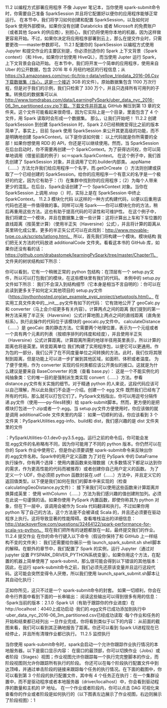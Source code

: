 
11.2 以编程方式部署应用程序
不像 Jupyer 笔记本，当你使用 spark-submit命令时，你需要自己准备 SparkSession 并且将它配置好以便你的应用程序能够正常运行。
在本节中，我们将学习如何创建和配置 SparkSession，以及如何对 Spark 使用外部模块。如果你没有创建 Databricks 或者 Microsoft 的免费账户（或者其他 Spark 的供应商），别担心，我们仍将使用你本地的机器，因为这样做更容易开始。不过，如果你决定将应用程序部署到云上，那么在提交作业时，只需要更改——master参数即可。
11.2.1 配置你的 SparkSession
以编程方式使用 Jupyter 和提交作业的主要区别是，你必须创造你的 Spark 上下文背景（Spark context）（和 Hive，如果你计划使用 HiveQL），而当使用 Jupter 运行 Spark，上下文背景会自动开始。
在本节中，我们将开发一个简单的应用程序，使用来自 Uber 的公开数据，包含 2016 年 6 月纽约地区的行程信息；从 https://s3.amazonaws.com/nyc-tlc/trip＋data/yellow_tripdata_2016-06.Csv下载数据集（当心，这是一个接近 3GB 的文件）。原始数据集包含 1100 万次行程，但是对于我们的示例，我们只检索了 330 万个，并且只选择所有可用列的子集。转换后的数据集可以从 http://www.tomdrabas.com/data/LearningPySpark/uber_data_nyc_2016-06_3m_partitioned.csv.zip下载。下载文件并将其从 GitHub 解压到第 13 章的文件夹。这个文件可能看起来很奇怪，因为它实际上是一个目录，里面包含了 4 个文件，用 Spark 读取时会形成一个数据集。
那么，让我们开始吧！
11.2.2 创建 SparkSession
到创建 SparkSession 时，Spark 2.0已经稍微变得比之前的版本简单了。事实上，目前 Spark 使用 SparkSession 来公开其更高级的功能，而不是明确地创建 SparkContext。以下是你该如何做：
以上代码就是你所需要的全部！如果你想使用 RDD 的 API，你还是可以继续使用。然而，当 SparkSession 在后台启动时，你不需要再创建一个 SparkContext。为了获得访问权，你可以简单地调用（借鉴前面的例子）sc＝spark.SparkContext。
在这个例子中，我们首先创建了 SparkSession 对象，并且调用了它的.builder内部类。.appName（……）方法允许我们给应用程序一个名字，而.getOrCreate（）方法则创建或获取了一个已经创建的 SparkSession。给你的应用程序一个有意义的名字是一个极好的约定，因为它有助于：（1）在集群中找到你的应用程序；（2）为每个人带来更少的混乱。在后台，Spark会话创建了一个 SparkContext 对象。当你在 SparkSession 上调用.stop（）时，实际上是在 SparkSession 中终止 SparkContext。
11.2.3 模块化代码
以这样的一种方式构建代码，以便以后重用该代码也还是一件值得做的事。同样可以用 Spark——你可以模块化你的方法，稍后再重用这些方法。这也有助于提高代码的可读性和可维护性。
在这个例子中，我们将建立一个模块，并且在数据集上做一些计算：这将计算出上车和下车位置的直线距离（按英里计算）（使用半正矢（Haversine）公式），并且将计算的距离从英里转化成公里。更多的半正矢公式可以在此找到：http://www.movable-type.co.uk/scripts/latlong.html。
所以，首先我们将构建一个模块。模块结构
我们把无关方法的代码放进 additionalCode 文件夹。看看这本书的 GitHub 库，如果你还没有看的话：https://github.com/drabastomek/learningPySpark/tree/master/Chapter11。
文件夹的树状结构如下所示：



你可以看到，它有一个稍微正常的 python 包结构：在顶层有一个 setup.py文件，所以可以打包我们的模块，在这些模块里有我们的代码。
本例中的 setup.py文件如下所示：
我们不会深入到结构细节（它本身是相当不言自明的）：你可以在此读到更多关于如何定义其他项目的 setup.py文件（https://pythonhosted.org/an_example_pypi_project/setuptools.html）。
在实用工具文件夹中的__init__.py文件有如下的代码：
它有效地公开了 geoCalc.py和 converter（马上会介绍更多有关内容）。计算两点之间的距离
我们提到的第一种方法采用了半正矢（Haversine）公式计算地图上两点之间的直线距离（直角坐标系）。执行此操作的代码位于该模块的 geocalc.py文件中。
calculateDistance（……）是 geoCalc 类的静态方法。它需要两个地理位置，表示为一个元组或者一个具有两个元素的列表（按顺序排列的纬度和经度），并且使用半正矢（Haversine）公式计算距离。计算距离所需的地球半径用英里表示，所以计算的距离也将是英里。转变距离单位
我们构建了实用程序包，以便它可以更通用。作为包的一部分，我们公开了在不同度量单位之间转换的方法。此时，我们仅将其限制到距离，但是功能上可以进一步扩展到其他区域，如面积、体积或者温度。
为了便于使用，作为 converter 实现的任何类都应该公开类似的接口。这就是为什么建议是要来自 BaseConverter 的类（查看 base.py）：
这是一个不能实例化的纯抽象类：它的唯一目的是强制派生类实现 convert（……）方法。参看 distance.py文件有关实施的细节。对于精通 python 的人来说，这段代码应该可以自己理解，所以此处我们不会逐一介绍。创建一个 egg 文件
既然我们已经有了所有的代码，那么就可以打包它们了。PySpark文档指出，你可以用逗号分隔传递.py文件（使用——py-files转换）给 spark-submit脚本。然而，更方便的是把模块打包进一个.zip或者一个.egg。当 setup.py文件方便使用时，你应该做的就是调用 additionalCode 文件夹里的内容：
如果一切顺利的话，你应该看到 3 个文件夹：PySparkUtilities.egg-info、build和 dist，我们感兴趣的是 dist 文件夹里的文件



：PySparkUtilities-0.1.dev0-py3.5.egg。运行之前的命令后，你可能会发现.egg文件的名称略有不同，因为你可能用了不同的 python 版本。你仍然可以在你的 Spark 作业中使用它，但是你必须要调整 spark-submit命令来反映出你的.egg文件名称。Spark中的用户定义函数
为了对在 PySpark 中的 DataFrame 执行操作，你有两个选择：使用内置函数来处理数据（大多数情况下都足以达到你的需求，作为更高性能的代码而被推荐）或者创建你自己用户定义的函数。
为了定义一个 UDF，你必须把 python 函数封装在.udf（……）方法中，并且定义它的返回值类型。以下便是我们如何在我们的脚本中来实现的（检查 calculatingGeoDistance.py文件）：
接下来我们可以使用这些函数来计算距离并换算成英里：
使用 withColumn（……）方法为我们感兴趣的值创建附加列。必须在此说一句谨慎的话。如果你使用 PySpark 内置函数，即使你称其为 python 对象，但在下一层中，该调用会被作为 Scala 代码翻译和执行。不过如果你用 python 写了自己的方法，这个方法是不会被译成 Scala 的，并且还必须要在驱动程序上执行。这将导致显著的性能障碍。查看堆栈溢出的详细信息：http://stackoverflow.com/questions/32464122/spark-performance-for-scala-vs-python。
现在我们把所有的谜题都放在一起，最终提交我们的作业。
11.2.4 提交作业
在你的命令行键入以下命令（假设你保持了和 GitHub 上一样结构不变的文件夹）：
我们还需要给你展示一些 launch_spark_submit.sh shell脚本的解释。在额外的章节中，我们配置了 Spark 的实例，运行 Jupyter（通过对 jupyter 设置 PYSPARK_DRIVER_PYTHON系统变量）。如果你用这个方法，在配置的机器上简单使用了 spark-submit，那么很可能会得到以下错误的其他版本：
因此，在运行 spark-submit命令之前，我们必须先还原该变量并且运行这段代码。这可能会突然变得令人厌倦，所以我们使用 launch_spark_submit.sh脚本让其自动化执行：





正如你所见，这只不过是一个 spark-submit命令的封套。
如果一切顺利，你会在命令行界面中看到下面的一长串输出：
阅读这些输出可以得到很多有用的信息：
·Spark当前的版本：2.1.0
·Spark UI（有助于跟踪你的作业进度）在 http://localhost：4040上成功启动
·我们的.egg文件已成功添加到执行中
·uber_data_nyc_2016-06_3m_partitioned.csv已经成功读取
·每个作业和任务的开始和结束都已经列出
一旦作业完成，你将看到类似于以下的内容：
从前面的截图来看，我们可以看到其正确地报告了距离。你还可以看到 Spark UI进程现在已经停止，并且所有清理作业都已执行。
11.2.5 监控执行



当你使用 spark-submit命令时，spark会启动一个允许你跟踪作业执行情况的本地服务器。以下是窗口显示内容：
在窗口的最顶部，你可以切换作业（Jobs）或者阶段（Stages）视图；作业视图允许你跟踪每一个执行完完整脚本的作业，而阶段视图则允许你跟踪所有执行的阶段。
你还可以在每个阶段执行配置文件中到达顶峰，并通过单击阶段的链接来跟踪每个任务的执行情况。在下面的截图中，你可以看到第 3 个阶段的执行配置文件，其中有 4 个任务正在执行：在一个集群设置中，而不是驱动程序或者本地服务器（driver/localhost）中，你会看到驱动程序的数量和主机的 IP 地址。
在一个作业或者阶段内，你可以点击 DAG 可视化来查看你的作业或者阶段是如何执行的（以下图表左边展示了作业视图，右边则展示了阶段视图）：1
